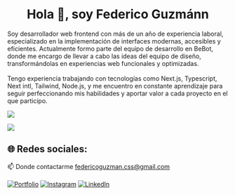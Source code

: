 <h1 align="center">Hola 👋, soy Federico Guzmánn</h1>

Soy desarrollador web frontend con más de un año de experiencia laboral, especializado en la implementación de interfaces modernas, accesibles y eficientes. Actualmente formo parte del equipo de desarrollo en BeBot, donde me encargo de llevar a cabo las ideas del equipo de diseño, transformándolas en experiencias web funcionales y optimizadas.
<br><br>
Tengo experiencia trabajando con tecnologías como Next.js, Typescript, Next intl, Tailwind, Node.js, y me encuentro en constante aprendizaje para seguir perfeccionando mis habilidades y aportar valor a cada proyecto en el que participo.
<br />


<p align="left">
  <img src="https://skillicons.dev/icons?i=nextjs,ts,tailwind,redux,css,html,sass,react,js,nodejs,firebase,vercel,figma" />
</p>

[![](https://visitcount.itsvg.in/api?id=FedeCodeLab&icon=0&color=0)](https://visitcount.itsvg.in)
## 🌐 Redes sociales:
📫 Donde contactarme federicoguzman.css@gmail.com<br><br>
[![Portfolio](https://img.shields.io/badge/Portfolio-%230077B5.svg?logo=linkedin&logoColor=white)](https://fedecodelab.vercel.app/)
[![Instagram](https://img.shields.io/badge/Instagram-%23E4405F.svg?logo=Instagram&logoColor=white)](https://instagram.com/fede.fpg) 
[![LinkedIn](https://img.shields.io/badge/LinkedIn-%230077B5.svg?logo=linkedin&logoColor=white)](https://linkedin.com/in/fedecodelab)
